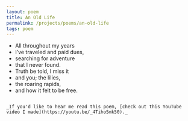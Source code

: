 ```yaml
---
layout: poem
title: An Old Life
permalink: /projects/poems/an-old-life
tags: poem
---
```


- All throughout my years
- I’ve traveled and paid dues,
- searching for adventure
- that I never found.
- Truth be told, I miss it
- and you; the lilies,
- the roaring rapids,
- and how it felt to be free.

~~~

_If you'd like to hear me read this poem, [check out this YouTube video I made](https://youtu.be/_4TihoSmk50)._